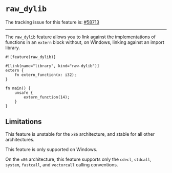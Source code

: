 # `raw_dylib`

The tracking issue for this feature is: [#58713]

[#58713]: https://github.com/rust-lang/rust/issues/58713

------------------------

The `raw_dylib` feature allows you to link against the implementations of functions in an `extern`
block without, on Windows, linking against an import library.

```rust,ignore (partial-example)
#![feature(raw_dylib)]

#[link(name="library", kind="raw-dylib")]
extern {
    fn extern_function(x: i32);
}

fn main() {
    unsafe {
        extern_function(14);
    }
}
```

## Limitations

This feature is unstable for the `x86` architecture, and stable for all other architectures.

This feature is only supported on Windows.

On the `x86` architecture, this feature supports only the `cdecl`, `stdcall`, `system`, `fastcall`, and
`vectorcall` calling conventions.
